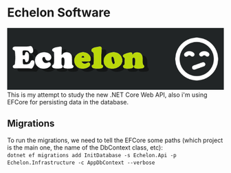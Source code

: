 # Echelon Software
![banner image](./assets/banner.png)
<br>
This is my attempt to study the new .NET Core Web API, also i'm using EFCore for persisting data in the database. <br>
## Migrations
To run the migrations, we need to tell the EFCore some paths (which project is the main one, the name of the DbContext class, etc): <br>
`dotnet ef migrations add InitDatabase -s Echelon.Api -p Echelon.Infrastructure -c AppDbContext --verbose` <br>